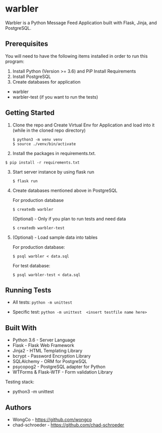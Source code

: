 # warbler

Warbler is a Python Message Feed Application built with Flask, Jinja, and PostgreSQL.

## Prerequisites

You will need to have the following items installed in order to run this program:

1. Install Python (Version >= 3.6) and PiP Install Requirements
2. Install PostgreSQL
3. Create databases for application

- warbler
- warbler-test (if you want to run the tests)

## Getting Started

1. Clone the repo and Create Virtual Env for Application and load into it (while in the cloned repo directory)

	```
	$ python3 -m venv venv
	$ source ./venv/bin/activate
	```

2. 	Install the packages in requirements.txt.

   ```
   $ pip install -r requirements.txt
   ```

3. Start server instance by using flask run

   ```
   $ flask run
   ```

4. Create databases mentioned above in PostgreSQL

   For production database

   ```
   $ createdb warbler
   ```

   (Optional) - Only if you plan to run tests and need data

   ```
   $ createdb warbler-test
   ```

5. (Optional) - Load sample data into tables

   For production database:

   ```
   $ psql warbler < data.sql
   ```

   For test database:

   ```
   $ psql warbler-test < data.sql
   ```

## Running Tests

* All tests:
  `python -m unittest`

* Specific test:
  `python -m unittest  <insert testfile name here>`  


## Built With

- Python 3.6 - Server Language
- Flask - Flask Web Framework
- Jinja2 - HTML Templating Library
- bcrypt - Password Encryption Library
- SQLAlchemy - ORM for PostgreSQL
- psycopog2 - PostgreSQL adapter for Python
- WTForms & Flask-WTF - Form validation Library

Testing stack:

- python3 -m unittest

## Authors

- WongCo - https://github.com/wongco
- chad-schroeder - https://github.com/chad-schroeder
